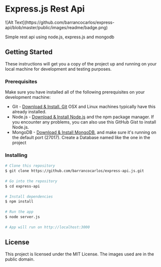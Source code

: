 # Express.js Rest Api

<div style="margin:0 auto;">![Alt Text](https://github.com/barrancocarlos/express-api/blob/master/public/images/readme/badge.png)</div>

Simple rest api using node.js, express.js and mongodb

## Getting Started

These instructions will get you a copy of the project up and running on your local machine for development and testing purposes.

### Prerequisites

Make sure you have installed all of the following prerequisites on your development machine:

* Git - [Download & Install. Git](https://git-scm.com/book/en/v2/Getting-Started-Installing-Git) OSX and Linux machines typically have this already installed.
* Node.js - [Download & Install Node.js](https://nodejs.org/en/download/) and the npm package manager. If you encounter any problems, you can also use this GitHub Gist to install Node.js.
* MongoDB - [Download & Install MongoDB](https://docs.mongodb.com/manual/installation/), and make sure it's running on the default port (27017). Create a Database named like the one in the project

### Installing

```bash
# Clone this repository
$ git clone https://github.com/barrancocarlos/express-api.js.git

# Go into the repository
$ cd express-api

# Install dependencies
$ npm install

# Run the app
$ node server.js

# App will run on http://localhost:3000
```

## License

This project is licensed under the MIT License.
The images used are in the public domain.
